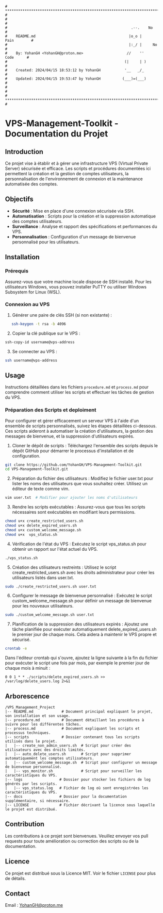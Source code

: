 ```
# **************************************************************************** #
#                                                                              #
#                                                         .--.    No           #
#    README.md                                           |o_o |    Pain        #
#                                                        |:_/ |     No         #
#    By: YohanGH <YohanGH@proton.me>                    //    ''     Code      #
#                                                      (|     | )              #
#    Created: 2024/04/15 18:53:12 by YohanGH           '__   _/_               #
#    Updated: 2024/04/15 19:53:47 by YohanGH          (___)=(___)              #
#                                                                              #
# **************************************************************************** #
```

# VPS-Management-Toolkit - Documentation du Projet

## Introduction

Ce projet vise à établir et à gérer une infrastructure VPS (Virtual Private Server) sécurisée et efficace. Les scripts et procédures documentées ici permettent la création et la gestion de comptes utilisateurs, la personnalisation de l'environnement de connexion et la maintenance automatisée des comptes.

## Objectifs

- **Sécurité** : Mise en place d'une connexion sécurisée via SSH.
- **Automatisation** : Scripts pour la création et la suppression automatique des comptes utilisateurs.
- **Surveillance** : Analyse et rapport des spécifications et performances du VPS.
- **Personnalisation** : Configuration d'un message de bienvenue personnalisé pour les utilisateurs.

## Installation

### Prérequis

Assurez-vous que votre machine locale dispose de SSH installé. Pour les utilisateurs Windows, vous pouvez installer PuTTY ou utiliser Windows Subsystem for Linux (WSL).

### Connexion au VPS

1. Générer une paire de clés SSH (si non existante) :

```bash
   ssh-keygen -t rsa -b 4096
```

2. Copier la clé publique sur le VPS :

```bash
ssh-copy-id username@vps-address
```

3. Se connecter au VPS :

```bash
ssh username@vps-address
```

## Usage

Instructions détaillées dans les fichiers `procedure.md` et `process.md` pour comprendre comment utiliser les scripts et effectuer les tâches de gestion du VPS.

### Préparation des Scripts et deploiment

Pour configurer et gérer efficacement un serveur VPS à l'aide d'un ensemble de scripts personnalisés, suivez les étapes détaillées ci-dessous. Ces scripts aideront à automatiser la création d'utilisateurs, la gestion des messages de bienvenue, et la suppression d'utilisateurs expirés.

1) Cloner le dépôt de scripts :
Téléchargez l'ensemble des scripts depuis le dépôt GitHub pour démarrer le processus d'installation et de configuration.

```bash
git clone https://github.com/YohanGH/VPS-Management-Toolkit.git
cd VPS-Management-Toolkit.git
```

2) Préparation du fichier des utilisateurs :
Modifiez le fichier user.txt pour lister les noms des utilisateurs que vous souhaitez créer. Utilisez un éditeur de texte comme vim.

```bash
vim user.txt  # Modifier pour ajouter les noms d'utilisateurs
```
3) Rendre les scripts exécutables :
Assurez-vous que tous les scripts nécessaires sont exécutables en modifiant leurs permissions.

```bash
chmod u+x create_restricted_users.sh
chmod u+x delete_expired_users.sh
chmod u+x custom_welcome_message.sh
chmod u+x  vps_status.sh
```

4) Vérification de l'état du VPS :
Exécutez le script vps_status.sh pour obtenir un rapport sur l'état actuel du VPS.

```bash
./vps_status.sh
```

5) Création des utilisateurs restreints :
Utilisez le script create_restricted_users.sh avec les droits administrateur pour créer les utilisateurs listés dans user.txt.

```bash
sudo ./create_restricted_users.sh user.txt
```

6) Configurer le message de bienvenue personnalisé :
Exécutez le script custom_welcome_message.sh pour définir un message de bienvenue pour les nouveaux utilisateurs.

```bash
sudo ./custom_welcome_message.sh user.txt
```

7) Planification de la suppression des utilisateurs expirés :
Ajoutez une tâche planifiée pour exécuter automatiquement delete_expired_users.sh le premier jour de chaque mois. Cela aidera à maintenir le VPS propre et sécurisé.

```bash
crontab -e
```

Dans l'éditeur crontab qui s'ouvre, ajoutez la ligne suivante à la fin du fichier pour exécuter le script une fois par mois, par exemple le premier jour de chaque mois à minuit :

```cron
0 0 1 * * ./scripts/delete_expired_users.sh >> /var/log/delete_users.log 2>&1
```



## Arborescence

```
/VPS_Management_Project
|-- README.md             # Document principal expliquant le projet, son installation et son usage.
|-- procedure.md          # Document détaillant les procédures à suivre pour les différentes tâches.
|-- process.md            # Document expliquant les scripts et processus techniques.
|-- scripts               # Dossier contenant tous les scripts utilisés dans le projet.
|   |-- create_non_admin_users.sh  # Script pour créer des utilisateurs avec des droits limités.
|   |-- auto_delete_users.sh       # Script pour supprimer automatiquement les comptes utilisateurs.
|   |-- custom_welcome_message.sh  # Script pour configurer un message de bienvenue personnalisé.
|   |-- vps_monitor.sh             # Script pour surveiller les caractéristiques du VPS.
|-- logs                 # Dossier pour stocker les fichiers de log générés par les scripts.
|   |-- vps_status.log   # Fichier de log où sont enregistrées les caractéristiques du VPS.
|-- docs                 # Dossier pour la documentation supplémentaire, si nécessaire.
|-- LICENSE              # Fichier décrivant la licence sous laquelle le projet est distribué.

```

## Contribution

Les contributions à ce projet sont bienvenues. Veuillez envoyer vos pull requests pour toute amélioration ou correction des scripts ou de la documentation.

## Licence

Ce projet est distribué sous la Licence MIT. Voir le fichier `LICENSE` pour plus de détails.

## Contact

Email : YohanGH@proton.me

